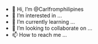 - 👋 Hi, I’m @Carlfromphilipines
- 👀 I’m interested in ...
- 🌱 I’m currently learning ...
- 💞️ I’m looking to collaborate on ...
- 📫 How to reach me ...

<!---
Carlfromphilipines/Carlfromphilipines is a ✨ special ✨ repository because its `README.md` (this file) appears on your GitHub profile.
You can click the Preview link to take a look at your changes.
--->
